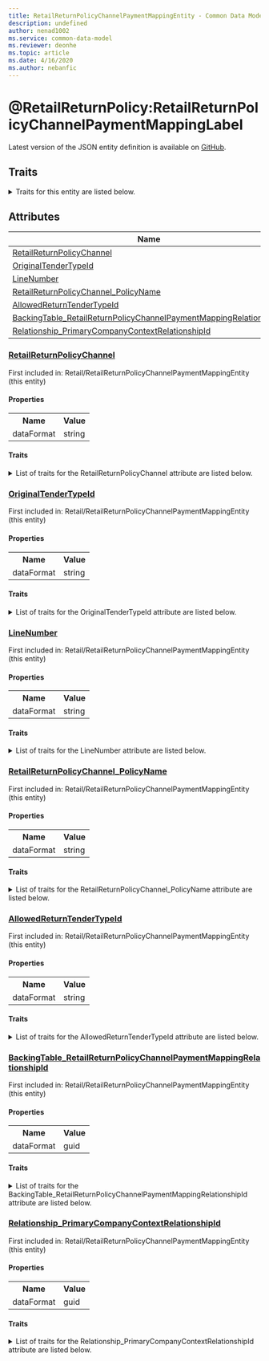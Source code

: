 ```yaml
---
title: RetailReturnPolicyChannelPaymentMappingEntity - Common Data Model | Microsoft Docs
description: undefined
author: nenad1002
ms.service: common-data-model
ms.reviewer: deonhe
ms.topic: article
ms.date: 4/16/2020
ms.author: nebanfic
---
```


# @RetailReturnPolicy:RetailReturnPolicyChannelPaymentMappingLabel

  
 Latest version of the JSON entity definition is available on <a href="https://github.com/Microsoft/CDM/tree/master/schemaDocuments/core/erp/Entities/Commerce/Retail/RetailReturnPolicyChannelPaymentMappingEntity.cdm.json" target="_blank">GitHub</a>.  

## Traits

<details>
<summary>Traits for this entity are listed below.  
</summary>

**is.CDM.entityVersion**  
  <table><tr><th>Parameter</th><th>Value</th><th>Data type</th><th>Explanation</th></tr><tr><td>versionNumber</td><td>"1.0.0"</td><td>string</td><td>semantic version number of the entity</td></tr></table>

**is.Application.releaseVersion**  
  <table><tr><th>Parameter</th><th>Value</th><th>Data type</th><th>Explanation</th></tr><tr><td>releaseVersion</td><td>"10.0.13.0"</td><td>string</td><td>semantic version number of the application introducing this entity</td></tr></table>

**is.localized.displayedAs**  
  Holds the list of language specific display text for an object.  <table><tr><th>Parameter</th><th>Value</th><th>Data type</th><th>Explanation</th></tr><tr><td>localizedDisplayText</td><td><table><tr><th>languageTag</th><th>displayText</th></tr><tr><td>en</td><td>@RetailReturnPolicy:RetailReturnPolicyChannelPaymentMappingLabel</td></tr></table></td><td>entity</td><td>a reference to the constant entity holding the list of localized text</td></tr></table>

</details>

## Attributes

|Name|Description|First Included in Instance|
|---|---|---|
|[RetailReturnPolicyChannel](#RetailReturnPolicyChannel)||<a href="RetailReturnPolicyChannelPaymentMappingEntity.md" target="_blank">Retail/RetailReturnPolicyChannelPaymentMappingEntity</a>|
|[OriginalTenderTypeId](#OriginalTenderTypeId)||<a href="RetailReturnPolicyChannelPaymentMappingEntity.md" target="_blank">Retail/RetailReturnPolicyChannelPaymentMappingEntity</a>|
|[LineNumber](#LineNumber)||<a href="RetailReturnPolicyChannelPaymentMappingEntity.md" target="_blank">Retail/RetailReturnPolicyChannelPaymentMappingEntity</a>|
|[RetailReturnPolicyChannel_PolicyName](#RetailReturnPolicyChannel_PolicyName)||<a href="RetailReturnPolicyChannelPaymentMappingEntity.md" target="_blank">Retail/RetailReturnPolicyChannelPaymentMappingEntity</a>|
|[AllowedReturnTenderTypeId](#AllowedReturnTenderTypeId)||<a href="RetailReturnPolicyChannelPaymentMappingEntity.md" target="_blank">Retail/RetailReturnPolicyChannelPaymentMappingEntity</a>|
|[BackingTable_RetailReturnPolicyChannelPaymentMappingRelationshipId](#BackingTable_RetailReturnPolicyChannelPaymentMappingRelationshipId)||<a href="RetailReturnPolicyChannelPaymentMappingEntity.md" target="_blank">Retail/RetailReturnPolicyChannelPaymentMappingEntity</a>|
|[Relationship_PrimaryCompanyContextRelationshipId](#Relationship_PrimaryCompanyContextRelationshipId)||<a href="RetailReturnPolicyChannelPaymentMappingEntity.md" target="_blank">Retail/RetailReturnPolicyChannelPaymentMappingEntity</a>|

### <a href=#RetailReturnPolicyChannel name="RetailReturnPolicyChannel">RetailReturnPolicyChannel</a>

First included in: Retail/RetailReturnPolicyChannelPaymentMappingEntity (this entity)  

#### Properties

<table><tr><th>Name</th><th>Value</th></tr><tr><td>dataFormat</td><td>string</td></tr></table>

#### Traits

<details>
<summary>List of traits for the RetailReturnPolicyChannel attribute are listed below.</summary>

**is.dataFormat.character**  
**is.dataFormat.big**  
**is.dataFormat.array**  
**is.dataFormat.character**  
**is.dataFormat.array**  
</details>

### <a href=#OriginalTenderTypeId name="OriginalTenderTypeId">OriginalTenderTypeId</a>

First included in: Retail/RetailReturnPolicyChannelPaymentMappingEntity (this entity)  

#### Properties

<table><tr><th>Name</th><th>Value</th></tr><tr><td>dataFormat</td><td>string</td></tr></table>

#### Traits

<details>
<summary>List of traits for the OriginalTenderTypeId attribute are listed below.</summary>

**is.dataFormat.character**  
**is.dataFormat.big**  
**is.dataFormat.array**  
**is.dataFormat.character**  
**is.dataFormat.array**  
</details>

### <a href=#LineNumber name="LineNumber">LineNumber</a>

First included in: Retail/RetailReturnPolicyChannelPaymentMappingEntity (this entity)  

#### Properties

<table><tr><th>Name</th><th>Value</th></tr><tr><td>dataFormat</td><td>string</td></tr></table>

#### Traits

<details>
<summary>List of traits for the LineNumber attribute are listed below.</summary>

**is.dataFormat.character**  
**is.dataFormat.big**  
**is.dataFormat.array**  
**is.dataFormat.character**  
**is.dataFormat.array**  
</details>

### <a href=#RetailReturnPolicyChannel_PolicyName name="RetailReturnPolicyChannel_PolicyName">RetailReturnPolicyChannel_PolicyName</a>

First included in: Retail/RetailReturnPolicyChannelPaymentMappingEntity (this entity)  

#### Properties

<table><tr><th>Name</th><th>Value</th></tr><tr><td>dataFormat</td><td>string</td></tr></table>

#### Traits

<details>
<summary>List of traits for the RetailReturnPolicyChannel_PolicyName attribute are listed below.</summary>

**is.dataFormat.character**  
**is.dataFormat.big**  
**is.dataFormat.array**  
**is.dataFormat.character**  
**is.dataFormat.array**  
</details>

### <a href=#AllowedReturnTenderTypeId name="AllowedReturnTenderTypeId">AllowedReturnTenderTypeId</a>

First included in: Retail/RetailReturnPolicyChannelPaymentMappingEntity (this entity)  

#### Properties

<table><tr><th>Name</th><th>Value</th></tr><tr><td>dataFormat</td><td>string</td></tr></table>

#### Traits

<details>
<summary>List of traits for the AllowedReturnTenderTypeId attribute are listed below.</summary>

**is.dataFormat.character**  
**is.dataFormat.big**  
**is.dataFormat.array**  
**is.dataFormat.character**  
**is.dataFormat.array**  
</details>

### <a href=#BackingTable_RetailReturnPolicyChannelPaymentMappingRelationshipId name="BackingTable_RetailReturnPolicyChannelPaymentMappingRelationshipId">BackingTable_RetailReturnPolicyChannelPaymentMappingRelationshipId</a>

First included in: Retail/RetailReturnPolicyChannelPaymentMappingEntity (this entity)  

#### Properties

<table><tr><th>Name</th><th>Value</th></tr><tr><td>dataFormat</td><td>guid</td></tr></table>

#### Traits

<details>
<summary>List of traits for the BackingTable_RetailReturnPolicyChannelPaymentMappingRelationshipId attribute are listed below.</summary>

**is.dataFormat.character**  
**is.dataFormat.big**  
**is.dataFormat.array**  
**is.dataFormat.guid**  
**means.identity.entityId**  
**is.linkedEntity.identifier**  
Marks the attribute(s) that hold foreign key references to a linked (used as an attribute) entity. This attribute is added to the resolved entity to enumerate the referenced entities.  <table><tr><th>Parameter</th><th>Value</th><th>Data type</th><th>Explanation</th></tr><tr><td>entityReferences</td><td>empty table</td><td>entity</td><td>a reference to the constant entity holding the list of entity references</td></tr></table>

**is.dataFormat.guid**  
**is.dataFormat.character**  
**is.dataFormat.array**  
</details>

### <a href=#Relationship_PrimaryCompanyContextRelationshipId name="Relationship_PrimaryCompanyContextRelationshipId">Relationship_PrimaryCompanyContextRelationshipId</a>

First included in: Retail/RetailReturnPolicyChannelPaymentMappingEntity (this entity)  

#### Properties

<table><tr><th>Name</th><th>Value</th></tr><tr><td>dataFormat</td><td>guid</td></tr></table>

#### Traits

<details>
<summary>List of traits for the Relationship_PrimaryCompanyContextRelationshipId attribute are listed below.</summary>

**is.dataFormat.character**  
**is.dataFormat.big**  
**is.dataFormat.array**  
**is.dataFormat.guid**  
**means.identity.entityId**  
**is.linkedEntity.identifier**  
Marks the attribute(s) that hold foreign key references to a linked (used as an attribute) entity. This attribute is added to the resolved entity to enumerate the referenced entities.  <table><tr><th>Parameter</th><th>Value</th><th>Data type</th><th>Explanation</th></tr><tr><td>entityReferences</td><td>empty table</td><td>entity</td><td>a reference to the constant entity holding the list of entity references</td></tr></table>

**is.dataFormat.guid**  
**is.dataFormat.character**  
**is.dataFormat.array**  
</details>
